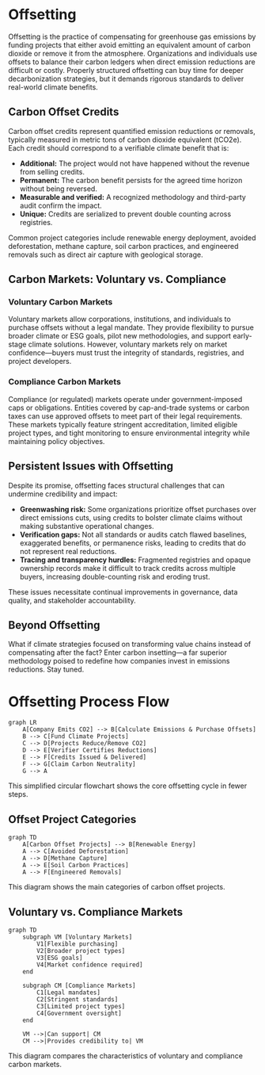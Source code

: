 # Offsetting

Offsetting is the practice of compensating for greenhouse gas emissions by funding projects that either avoid emitting an equivalent amount of carbon dioxide or remove it from the atmosphere. Organizations and individuals use offsets to balance their carbon ledgers when direct emission reductions are difficult or costly. Properly structured offsetting can buy time for deeper decarbonization strategies, but it demands rigorous standards to deliver real-world climate benefits.

## Carbon Offset Credits

Carbon offset credits represent quantified emission reductions or removals, typically measured in metric tons of carbon dioxide equivalent (tCO2e). Each credit should correspond to a verifiable climate benefit that is:

- **Additional:** The project would not have happened without the revenue from selling credits.
- **Permanent:** The carbon benefit persists for the agreed time horizon without being reversed.
- **Measurable and verified:** A recognized methodology and third-party audit confirm the impact.
- **Unique:** Credits are serialized to prevent double counting across registries.

Common project categories include renewable energy deployment, avoided deforestation, methane capture, soil carbon practices, and engineered removals such as direct air capture with geological storage.

## Carbon Markets: Voluntary vs. Compliance

### Voluntary Carbon Markets

Voluntary markets allow corporations, institutions, and individuals to purchase offsets without a legal mandate. They provide flexibility to pursue broader climate or ESG goals, pilot new methodologies, and support early-stage climate solutions. However, voluntary markets rely on market confidence—buyers must trust the integrity of standards, registries, and project developers.

### Compliance Carbon Markets

Compliance (or regulated) markets operate under government-imposed caps or obligations. Entities covered by cap-and-trade systems or carbon taxes can use approved offsets to meet part of their legal requirements. These markets typically feature stringent accreditation, limited eligible project types, and tight monitoring to ensure environmental integrity while maintaining policy objectives.

## Persistent Issues with Offsetting

Despite its promise, offsetting faces structural challenges that can undermine credibility and impact:

- **Greenwashing risk:** Some organizations prioritize offset purchases over direct emissions cuts, using credits to bolster climate claims without making substantive operational changes.
- **Verification gaps:** Not all standards or audits catch flawed baselines, exaggerated benefits, or permanence risks, leading to credits that do not represent real reductions.
- **Tracing and transparency hurdles:** Fragmented registries and opaque ownership records make it difficult to track credits across multiple buyers, increasing double-counting risk and eroding trust.

These issues necessitate continual improvements in governance, data quality, and stakeholder accountability.

## Beyond Offsetting

What if climate strategies focused on transforming value chains instead of compensating after the fact? Enter carbon insetting—a far superior methodology poised to redefine how companies invest in emissions reductions. Stay tuned.

# Offsetting Process Flow

```mermaid
graph LR
    A[Company Emits CO2] --> B[Calculate Emissions & Purchase Offsets]
    B --> C[Fund Climate Projects]
    C --> D[Projects Reduce/Remove CO2]
    D --> E[Verifier Certifies Reductions]
    E --> F[Credits Issued & Delivered]
    F --> G[Claim Carbon Neutrality]
    G --> A
```

This simplified circular flowchart shows the core offsetting cycle in fewer steps.

## Offset Project Categories

```mermaid
graph TD
    A[Carbon Offset Projects] --> B[Renewable Energy]
    A --> C[Avoided Deforestation]
    A --> D[Methane Capture]
    A --> E[Soil Carbon Practices]
    A --> F[Engineered Removals]
```

This diagram shows the main categories of carbon offset projects.

## Voluntary vs. Compliance Markets

```mermaid
graph TD
    subgraph VM [Voluntary Markets]
        V1[Flexible purchasing]
        V2[Broader project types]
        V3[ESG goals]
        V4[Market confidence required]
    end
    
    subgraph CM [Compliance Markets]
        C1[Legal mandates]
        C2[Stringent standards]
        C3[Limited project types]
        C4[Government oversight]
    end
    
    VM -->|Can support| CM
    CM -->|Provides credibility to| VM
```

This diagram compares the characteristics of voluntary and compliance carbon markets.